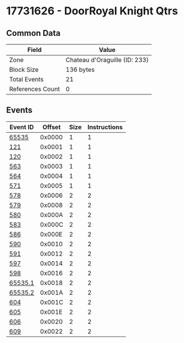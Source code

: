 # 17731626 - DoorRoyal Knight Qtrs

## Common Data

| Field            | Value                         |
|------------------|-------------------------------|
| Zone             | Chateau d'Oraguille (ID: 233) |
| Block Size       | 136 bytes                     |
| Total Events     | 21                            |
| References Count | 0                             |

## Events

| Event ID                | Offset   |   Size |   Instructions |
|-------------------------|----------|--------|----------------|
| [65535](./65535.md)     | 0x0000   |      1 |              1 |
| [121](./121.md)         | 0x0001   |      1 |              1 |
| [120](./120.md)         | 0x0002   |      1 |              1 |
| [563](./563.md)         | 0x0003   |      1 |              1 |
| [564](./564.md)         | 0x0004   |      1 |              1 |
| [571](./571.md)         | 0x0005   |      1 |              1 |
| [578](./578.md)         | 0x0006   |      2 |              2 |
| [579](./579.md)         | 0x0008   |      2 |              2 |
| [580](./580.md)         | 0x000A   |      2 |              2 |
| [583](./583.md)         | 0x000C   |      2 |              2 |
| [586](./586.md)         | 0x000E   |      2 |              2 |
| [590](./590.md)         | 0x0010   |      2 |              2 |
| [591](./591.md)         | 0x0012   |      2 |              2 |
| [597](./597.md)         | 0x0014   |      2 |              2 |
| [598](./598.md)         | 0x0016   |      2 |              2 |
| [65535.1](./65535.1.md) | 0x0018   |      2 |              2 |
| [65535.2](./65535.2.md) | 0x001A   |      2 |              2 |
| [604](./604.md)         | 0x001C   |      2 |              2 |
| [605](./605.md)         | 0x001E   |      2 |              2 |
| [606](./606.md)         | 0x0020   |      2 |              2 |
| [609](./609.md)         | 0x0022   |      2 |              2 |
